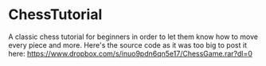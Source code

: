 # ChessTutorial
A classic chess tutorial for beginners in order to let them know how to move every piece and more.
Here's the source code as it was too big to post it here:
https://www.dropbox.com/s/inuo9pdn6qn5e17/ChessGame.rar?dl=0
